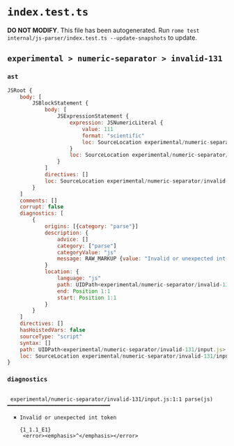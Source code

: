 # `index.test.ts`

**DO NOT MODIFY**. This file has been autogenerated. Run `rome test internal/js-parser/index.test.ts --update-snapshots` to update.

## `experimental > numeric-separator > invalid-131`

### `ast`

```javascript
JSRoot {
	body: [
		JSBlockStatement {
			body: [
				JSExpressionStatement {
					expression: JSNumericLiteral {
						value: 111
						format: "scientific"
						loc: SourceLocation experimental/numeric-separator/invalid-131/input.js 1:1-1:9
					}
					loc: SourceLocation experimental/numeric-separator/invalid-131/input.js 1:1-1:9
				}
			]
			directives: []
			loc: SourceLocation experimental/numeric-separator/invalid-131/input.js 1:0-1:10
		}
	]
	comments: []
	corrupt: false
	diagnostics: [
		{
			origins: [{category: "parse"}]
			description: {
				advice: []
				category: ["parse"]
				categoryValue: "js"
				message: RAW_MARKUP {value: "Invalid or unexpected int token"}
			}
			location: {
				language: "js"
				path: UIDPath<experimental/numeric-separator/invalid-131/input.js>
				end: Position 1:1
				start: Position 1:1
			}
		}
	]
	directives: []
	hasHoistedVars: false
	sourceType: "script"
	syntax: []
	path: UIDPath<experimental/numeric-separator/invalid-131/input.js>
	loc: SourceLocation experimental/numeric-separator/invalid-131/input.js 1:0-2:0
}
```

### `diagnostics`

```

 experimental/numeric-separator/invalid-131/input.js:1:1 parse(js) ━━━━━━━━━━━━━━━━━━━━━━━━━━━━━━━━━

  ✖ Invalid or unexpected int token

    {1_1.1_E1}
     <error><emphasis>^</emphasis></error>


```
